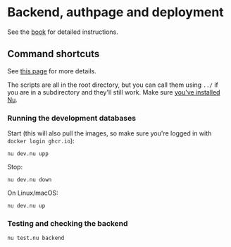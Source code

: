 # Backend, authpage and deployment

See the [book](https://dsavdodeka.nl/book) for detailed instructions.


## Command shortcuts

See [this page](https://dsavdodeka.nl/book/setup/docker.html#shortcuts) for more details.

The scripts are all in the root directory, but you can call them using `../` if you are in a subdirectory and they'll still work. Make sure [you've installed Nu](https://dsavdodeka.nl/book/setup/docker.html#installing-nushell).

### Running the development databases

Start (this will also pull the images, so make sure you're logged in with `docker login ghcr.io`): 

```
nu dev.nu upp
```

Stop:

```
nu dev.nu down
```

On Linux/macOS:

```
nu dev.nu up
```

### Testing and checking the backend

```
nu test.nu backend
```